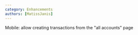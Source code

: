```yaml
---
category: Enhancements
authors: [MatissJanis]
---
```


Mobile: allow creating transactions from the "all accounts" page
